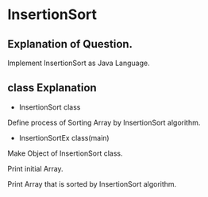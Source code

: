 # InsertionSort

## Explanation of Question.

Implement InsertionSort as Java Language.

## class Explanation

- InsertionSort class

Define process of Sorting Array by InsertionSort algorithm.

- InsertionSortEx class(main)

Make Object of InsertionSort class.

Print initial Array.

Print Array that is sorted by InsertionSort algorithm.


